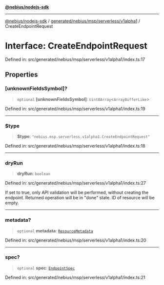 [**@nebius/nodejs-sdk**](../../../../../../README.md)

---

[@nebius/nodejs-sdk](../../../../../../README.md) / [generated/nebius/msp/serverless/v1alpha1](../README.md) / CreateEndpointRequest

# Interface: CreateEndpointRequest

Defined in: src/generated/nebius/msp/serverless/v1alpha1/index.ts:17

## Properties

### \[unknownFieldsSymbol\]?

> `optional` **\[unknownFieldsSymbol\]**: `Uint8Array`\<`ArrayBufferLike`\>

Defined in: src/generated/nebius/msp/serverless/v1alpha1/index.ts:19

---

### $type

> **$type**: `"nebius.msp.serverless.v1alpha1.CreateEndpointRequest"`

Defined in: src/generated/nebius/msp/serverless/v1alpha1/index.ts:18

---

### dryRun

> **dryRun**: `boolean`

Defined in: src/generated/nebius/msp/serverless/v1alpha1/index.ts:27

If set to true, only API validation will be performed, without creating the endpoint.
Returned operation will be in "done" state. ID of resource will be empty.

---

### metadata?

> `optional` **metadata**: [`ResourceMetadata`](../../../../common/v1/interfaces/ResourceMetadata.md)

Defined in: src/generated/nebius/msp/serverless/v1alpha1/index.ts:20

---

### spec?

> `optional` **spec**: [`EndpointSpec`](EndpointSpec.md)

Defined in: src/generated/nebius/msp/serverless/v1alpha1/index.ts:21
